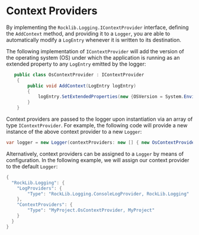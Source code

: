 # Context Providers

By implementing the `Rocklib.Logging.IContextProvider` interface, defining the `AddContext` method, and providing it to a `Logger`, you are able to automatically modify a `LogEntry` whenever it is written to its destination.

The following implementation of `IContextProvider` will add the version of the operating system (OS) under which the application is running as an extended property to any `LogEntry` emitted by the logger:

```C#
   public class OsContextProvider : IContextProvider
    {
        public void AddContext(LogEntry logEntry)
        {
            logEntry.SetExtendedProperties(new {OSVersion = System.Environment.OSVersion.VersionString});
        }
    }
```

Context providers are passed to the logger upon instantiation via an array of type `IContextProvider`. For example, the following code will provide a new instance of the above context provider to a new `Logger`:

```C#
var logger = new Logger(contextProviders: new [] { new OsContextProvider() });
```

Alternatively, context providers can be assigned to a `Logger` by means of configuration. In the following example, we will assign our context provider to the default `Logger`:

```C#
{
  "RockLib.Logging": {
    "LogProviders": {
        "Type": "RockLib.Logging.ConsoleLogProvider, RockLib.Logging"
    },
    "ContextProviders": {
        "Type": "MyProject.OsContextProvider, MyProject"
    }
  }
}
```

